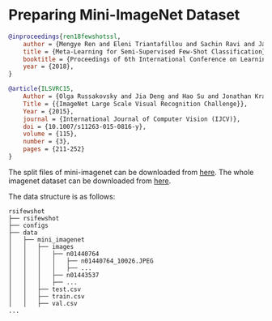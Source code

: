# Preparing Mini-ImageNet Dataset

<!-- [DATASET] -->

```bibtex
@inproceedings{ren18fewshotssl,
    author = {Mengye Ren and Eleni Triantafillou and Sachin Ravi and Jake Snell and Kevin Swersky and Joshua B. Tenenbaum and Hugo Larochelle and Richard S. Zemel},
    title = {Meta-Learning for Semi-Supervised Few-Shot Classification},
    booktitle = {Proceedings of 6th International Conference on Learning Representations {ICLR}},
    year = {2018},
}

@article{ILSVRC15,
    Author = {Olga Russakovsky and Jia Deng and Hao Su and Jonathan Krause and Sanjeev Satheesh and Sean Ma and Zhiheng Huang and Andrej Karpathy and Aditya Khosla and Michael Bernstein and Alexander C. Berg and Li Fei-Fei},
    Title = {{ImageNet Large Scale Visual Recognition Challenge}},
    Year = {2015},
    journal = {International Journal of Computer Vision (IJCV)},
    doi = {10.1007/s11263-015-0816-y},
    volume = {115},
    number = {3},
    pages = {211-252}
}
```

The split files of mini-imagenet can be downloaded from [here](https://github.com/twitter-research/meta-learning-lstm/tree/master/data/miniImagenet).
The whole imagenet dataset can be downloaded from [here](https://image-net.org/challenges/LSVRC/2012/index.php).

The data structure is as follows:

```text
rsifewshot
├── rsifewshot
├── configs
├── data
│   ├── mini_imagenet
│   │   ├── images
│   │   │   ├── n01440764
│   │   │   │   ├── n01440764_10026.JPEG
│   │   │   │   ├── ...
│   │   │   ├── n01443537
│   │   │   ├── ...
│   │   ├── test.csv
│   │   ├── train.csv
│   │   ├── val.csv
...
```
